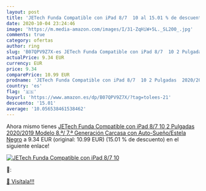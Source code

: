 ```yaml
---
layout: post
title: 'JETech Funda Compatible con iPad 8/7  10 al 15.01 % de descuento'
date: 2020-10-04 23:24:46
image: 'https://m.media-amazon.com/images/I/31-ZqHiW+5L._SL200_.jpg'
comments: true
category: ofertas
author: ring
slug: 'B07QPV9Z7X-es JETech Funda Compatible con iPad 8/7  10 2 Pulgadas  2020/2019 Modelo  8.ª/ 7.ª Generación   Carcasa con Auto-Sueño/Estela  Negro'
actualPrice: 9.34 EUR
currency: EUR
price: 9.34
comparePrice: 10.99 EUR
prodname: 'JETech Funda Compatible con iPad 8/7  10 2 Pulgadas  2020/2019 Modelo  8.ª/ 7.ª Generación   Carcasa con Auto-Sueño/Estela  Negro'
country: 'es'
flag: '🇪🇸'
buyurl: 'https://www.amazon.es/dp/B07QPV9Z7X/?tag=tolees-21'
descuento: '15.01'
average: '10.056538461538462'
---
```


Ahora mismo tienes [JETech Funda Compatible con iPad 8/7  10 2 Pulgadas  2020/2019 Modelo  8.ª/ 7.ª Generación   Carcasa con Auto-Sueño/Estela  Negro](https://www.amazon.es/dp/B07QPV9Z7X/?tag=tolees-21) a 9.34 EUR (original: 10.99 EUR) (15.01 %  de descuento) en el siguiente enlace!

[![JETech Funda Compatible con iPad 8/7  10](https://m.media-amazon.com/images/I/31-ZqHiW+5L._SL200_.jpg)](https://www.amazon.es/dp/B07QPV9Z7X/?tag=tolees-21)

🔎:


[🛒 Visítala!!!](https://www.amazon.es/dp/B07QPV9Z7X/?tag=tolees-21)
